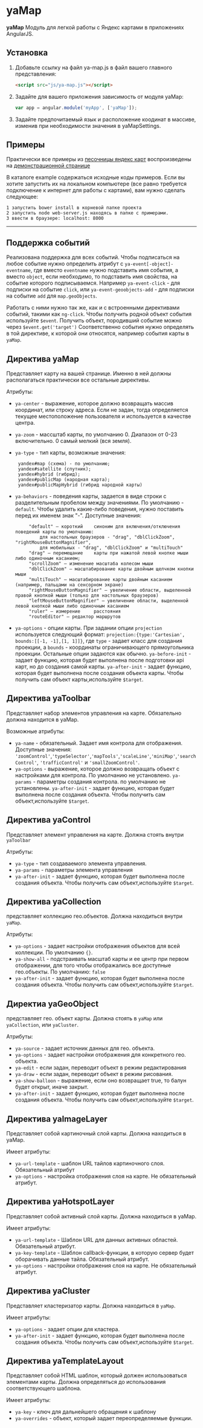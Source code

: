 yaMap
==========

**yaMap** Модуль для легкой работы с Яндекс картами в приложениях AngularJS.

Установка
-----
1. Добавьте ссылку на файл ya-map.js в файл вашего главного представления:

   ```html
   <script src="js/ya-map.js"></script>
   ```
2. Задайте для вашего приложения зависимость от модуля yaMap:

   ```javascript
   var app = angular.module('myApp', ['yaMap']);
   ```

3. Задайте предпочитаемый язык и расположение коодинат в массиве, изменив при необходимости значения в yaMapSettings.

Примеры
-----
Практически все примеры из [песочницы яндекс карт](http://api.yandex.ru/maps/jsbox/) воспроизведены на [демонстрационной странице](http://tulov-alex.ru)

В каталоге example содержаться исходные коды примеров. Если вы хотите запустить их на локальном компьютере (все равно требуется подключение к интернет для работы с картами), вам нужно сделать следующее:

    1 запустить bower install в корневой папке проекта
    2 запустить node web-server.js находясь в папке с примерами.
    3 ввести в браузере: localhost: 8000


----------

Поддержка событий
-----
Реализована поддержка для всех событий. Чтобы подписаться на любое событие нужно определить атрибут с `ya-event[-object]-eventname`, где вместо `eventname` нужно подставить имя события, а вместо `object`, если необходимо, то подставить имя свойства, на событие которого подписываемся. Например `ya-event-click` - для подписки на событие `click`, или `ya-event-geoobjects-add` - для подписки на событие `add` для `map.geoObjects`. 

Работать с ними нужно так же, как и с встроенными директивами событий, такими как `ng-click`.
Чтобы получить родной объект события используйте `$event`. Получить объект, породивший событие можно через `$event.get('target')`
Соответственно события нужно определять в той директиве, к которой они относятся, например события карты в `yaMap`.

Директива yaMap
-----
Представляет карту на вашей странице. Именно в ней должны располагаться практически все остальные директивы.

Атрибуты:

 - `ya-center` - выражение, которое должно возвращать массив координат, или строку адреса. Если не задан, тогда определяется текущее местоположение пользователя и используется в качестве центра.
 - `ya-zoom` - массштаб карты, по умолчанию 0. Диапазон от 0-23 включительно. 0 самый мелкий (вся земля).
 - `ya-type` - тип карты, возможные значения:

        yandex#map (схема) - по умолчанию;
        yandex#satellite (спутник);
        yandex#hybrid (гибрид);
        yandex#publicMap (народная карта);
        yandex#publicMapHybrid (гибрид народной карты)
 - `ya-behaviors` - поведения карты, задается в виде строки с разделительным пробелом между значениями. По умолчанию - `default`. Чтобы удалить какие-либо поведения, нужно поставить перед их именем знак "-". Доступные значения:

            "default" — короткий 	синоним для включения/отключения поведений карты по умолчанию:
                для настольных браузеров - "drag", "dblClickZoom", "rightMouseButtonMagnifier",
                для мобильных - "drag", "dblClickZoom" и "multiTouch"
            "drag" — перемещание 	карты при нажатой левой кнопке мыши либо одиночным касанием;
            "scrollZoom" — изменение масштаба колесом мыши
            "dblClickZoom" — масштабирование карты двойным щелчком кнопки мыши
            "multiTouch" — масштабирование карты двойным касанием (например, пальцами на сенсорном экране)
            "rightMouseButtonMagnifier" — увеличение области, выделенной правой кнопкой мыши (только для настольных браузеров)
            "leftMouseButtonMagnifier" — увеличение области, выделенной левой кнопкой мыши либо одиночным касанием
            "ruler" — измерение 	расстояния
            "routeEditor" — редактор маршрутов
 - `ya-options` - опции карты. При задании опции `projection` используется следующий формат:
        `projection:{type:'Cartesian', bounds:[[-1, -1],[1, 1]]}`, где `type` - задает класс для создания проекции, а `bounds` - координаты ограничивающего прямоугольника проекции. Остальные опции задаются как обычно.
    `ya-before-init` - задает функцию, которая будет выполнена после подготовки api карт, но до создания самой карты.
    `ya-after-init` - задает функцию, которая будет выполнена после создания объекта карты. Чтобы получить сам объект карты,используйте `$target`.

Директива yaToolbar
-----
Представляет набор элементов управления на карте. Обязательно должна находится в yaMap. 

Возможные атрибуты:

 - `ya-name` - обязательный. Задает имя контрола для отображения. Доступные значения: `'zoomControl'`,`'typeSelector'`,`'mapTools'`,`'scaleLine'`,`'miniMap'`,`'searchControl'`, `'trafficControl'` и `'smallZoomControl'`.
 - `ya-options` - выражение, которое должно возвращать объект с настройками для контрола. По умолчанию не установлено.
    `ya-params` - параметры создания контрола. по умолчанию не установлены.
    `ya-after-init` - задает функцию, которая будет выполнена после создания объекта. Чтобы получить сам объект,используйте `$target`.

Директива yaControl
-----
Представляет элемент управления на карте. Должна стоять внутри `yaToolbar` 

Атрибуты:

 - `ya-type` - тип создаваемого элемента управления.
 - `ya-params` - параметры элемента управления
 - `ya-after-init` - задает функцию, которая будет выполнена после создания объекта. Чтобы получить сам объект,используйте `$target`.

Директива yaCollection
-----
представляет коллекцию гео.объектов. Должна находиться внутри `yaMap`. 

Атрибуты:

 - `ya-options` - задает настройки отображения объектов для всей коллекции. По умолчанию `{}`.
 - `ya-show-all` - подстраивать масштаб карты и ее центр при первом отображении, для того чтобы отображались все доступные гео.объекты. По умолчанию: `false`
 - `ya-after-init` - задает функцию, которая будет выполнена после создания объекта. Чтобы получить сам объект,используйте `$target`.

Директиа yaGeoObject
-----
представляет гео. объект карты. Должна стоять в `yaMap` или `yaCollection`, или `yaCluster`. 

Атрибуты:

 - `ya-source` - задает источник данных для гео. объекта.
 - `ya-options` - задает настройки отображения для конкретного гео. объекта.
 - `ya-edit` - если задан, переводит объект в режим редактирования
 - `ya-draw` - если задан, переводит объект в режим рисования.
 - `ya-show-balloon` - выражение, если оно возвращает true, то балун будет открыт, иначе закрыт.
 - `ya-after-init` - задает функцию, которая будет выполнена после создания объекта. Чтобы получить сам объект,используйте `$target`.

Директива yaImageLayer
-----
Представляет собой картиночный слой карты. Должна находиться в yaMap. 

Имеет атрибуты:

 - `ya-url-template` - шаблон URL тайлов картиночного слоя. Обязательный атрибут
 - `ya-options` - настройка отображения слоя на карте. Не обязательный атрибут.

Директива yaHotspotLayer
-----
Представляет собой активный слой карты. Должна находиться в yaMap. 

Имеет атрибуты:

 - `ya-url-template` - Шаблон URL для данных активных областей. Обязательный атрибут.
 - `ya-key-template` - Шаблон callback-функции, в которую сервер будет оборачивать данные тайла. Обязательный атрибут.
 - `ya-options` - настройки отображения слоя на карте. Не обязательный атрибут.

Директива yaCluster
-----
Представляет кластеризатор карты. Должна находиться в `yaMap`. 

Имеет атрибуты:

 - `ya-options` - задает опции для кластера.
 - `ya-after-init` - задает функцию, которая будет выполнена после создания объекта. Чтобы получить сам объект,используйте `$target`.

Директива yaTemplateLayout
-----
Представляет собой HTML шаблон, который должен использоваться элементами карты. Должна определяться до использования соответствующего шаблона.

Имеет атрибуты:

 - `ya-key` - ключ для дальнейшего обращения к шаблону
 - `ya-overrides` - объект, который задает переопределяемые функции.

